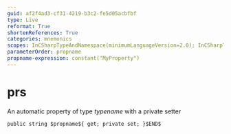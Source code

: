 ```yaml
---
guid: af2f4ad3-cf31-4219-b3c2-fe5d05acbfbf
type: Live
reformat: True
shortenReferences: True
categories: mnemonics
scopes: InCSharpTypeAndNamespace(minimumLanguageVersion=2.0); InCSharpTypeMember(minimumLanguageVersion=2.0)
parameterOrder: propname
propname-expression: constant("MyProperty")
---
```


# prs

An automatic property of type $typename$ with a private setter

```
public string $propname${ get; private set; }$END$
```
